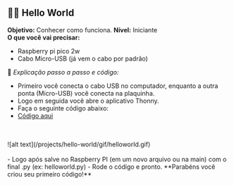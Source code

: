 ## 👋🏽 Hello World <a name="hello-world"></a>
**Objetivo:** Conhecer como funciona. 
**Nível:** Iniciante  
**O que você vai precisar:**
- Raspberry pi pico 2w
- Cabo Micro-USB (já vem o cabo por padrão)

📘 *Explicação passo a passo e código:*
- Primeiro você conecta o cabo USB no computador, enquanto a outra ponta (Micro-USB) você conecta na plaquinha.
- Logo em seguida você abre o aplicativo Thonny.
- Faça o seguinte código abaixo:
- [Código aqui](/hello-world/cod/helloworld.py) 
<br>
<br>
![alt text](/projects/hello-world/gif/helloworld.gif)
<br>
<br>
- Logo após salve no Raspberry PI (em um novo arquivo ou na main) com o final .py (ex: helloworld.py)
- Rode o código e pronto. **Parabéns você criou seu primeiro código!**
